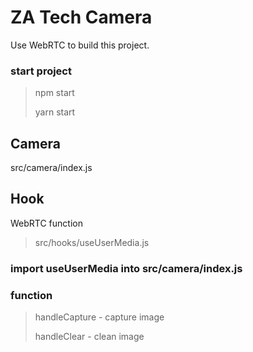 # ZA Tech Camera

Use WebRTC to build this project.

### start project
> npm start 
>
> yarn start

## Camera

src/camera/index.js

## Hook
WebRTC function

>src/hooks/useUserMedia.js

### import useUserMedia into src/camera/index.js


### function

> handleCapture - capture image
>
> handleClear - clean image
